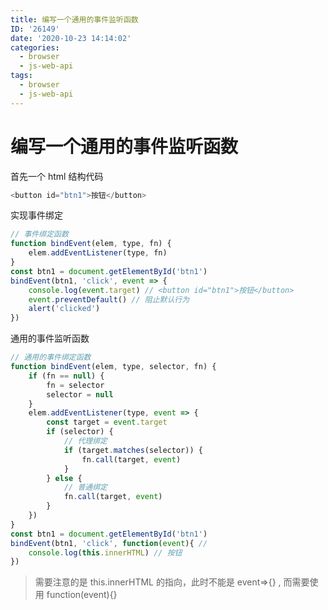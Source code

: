```yaml
---
title: 编写一个通用的事件监听函数
ID: '26149'
date: '2020-10-23 14:14:02'
categories:
  - browser
  - js-web-api
tags:
  - browser
  - js-web-api
---
```


# 编写一个通用的事件监听函数

首先一个 html 结构代码

``` js 
<button id="btn1">按钮</button>
```

实现事件绑定

``` js 
// 事件绑定函数
function bindEvent(elem, type, fn) {
    elem.addEventListener(type, fn)
}
const btn1 = document.getElementById('btn1')
bindEvent(btn1, 'click', event => {
    console.log(event.target) // <button id="btn1">按钮</button>
    event.preventDefault() // 阻止默认行为
    alert('clicked')
})
```

通用的事件监听函数

``` js 
// 通用的事件绑定函数
function bindEvent(elem, type, selector, fn) {
    if (fn == null) {
        fn = selector
        selector = null
    }
    elem.addEventListener(type, event => {
        const target = event.target
        if (selector) {
            // 代理绑定
            if (target.matches(selector)) {
                fn.call(target, event)
            }
        } else {
            // 普通绑定
            fn.call(target, event)
        }
    })
}
const btn1 = document.getElementById('btn1')
bindEvent(btn1, 'click', function(event){ //
    console.log(this.innerHTML) // 按钮
})
```

> 需要注意的是 this.innerHTML 的指向，此时不能是 event=>{} , 而需要使用 function(event){}
 
 
 
 
 
 
 
 
 
 
 
 
 
 
 
 
 
 
 
